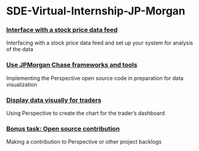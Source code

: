 # SDE-Virtual-Internship-JP-Morgan

### [Interface with a stock price data feed](https://github.com/SwarnadeepGhosh/SDE-Virtual-Internship-JP-Morgan/tree/master/Task%201)
Interfacing with a stock price data feed and set up your system for analysis of the data

### [Use JPMorgan Chase frameworks and tools](https://github.com/SwarnadeepGhosh/SDE-Virtual-Internship-JP-Morgan/tree/master/Task%202)
Implementing the Perspective open source code in preparation for data visualization

### [Display data visually for traders](https://github.com/SwarnadeepGhosh/SDE-Virtual-Internship-JP-Morgan/tree/master/Task%203)
Using Perspective to create the chart for the trader’s dashboard

### [Bonus task: Open source contribution](https://github.com/SwarnadeepGhosh/SDE-Virtual-Internship-JP-Morgan/tree/master/Task%204)
Making a contribution to Perspective or other project backlogs
